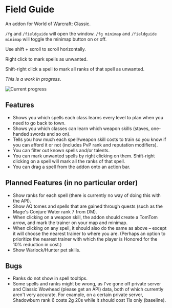 # Field Guide
An addon for World of Warcraft: Classic.

`/fg` and `/fieldguide` will open the window.
`/fg minimap` and `/fieldguide minimap` will toggle the minimap button on or off.

Use shift + scroll to scroll horizontally.

Right click to mark spells as unwanted.

Shift-right click a spell to mark all ranks of that spell as unwanted.

*This is a work in progress*.

![Current progress](https://i.imgur.com/CIbDcin.png)

## Features
- Shows you which spells each class learns every level to plan when you need to go back to town.
- Shows you which classes can learn which weapon skills (staves, one-handed swords and so on).
- Tells you how much each spell/weapon skill costs to train so you know if you can afford it or not (includes PvP rank and reputation modifiers).
- You can filter out known spells and/or talents.
- You can mark unwanted spells by right clicking on them. Shift-right clicking on a spell will mark all the ranks of that spell.
- You can drag a spell from the addon onto an action bar.

## Planned Features (in no particular order)
- Show ranks for each spell (there is currently no way of doing this with the API).
- Show AQ tomes and spells that are gained through quests (such as the Mage's Conjure Water rank 7 from DM).
- When clicking on a weapon skill, the addon should create a TomTom arrow, and mark the trainer on your map and minimap.
- When clicking on any spell, it should also do the same as above – except it will choose the nearest trainer to where you are. (Perhaps an option to prioritize the nearest trainer with which the player is Honored for the 10% reduction in cost.)
- Show Warlock/Hunter pet skills.

## Bugs
- Ranks do not show in spell tooltips.
- Some spells and ranks might be wrong, as I've gone off private server and Classic Wowhead (please get an API) data, both of which currently aren't very accurate. For example, on a certain private server, Shadowburn rank 6 costs 2g 20s while it should cost 11s only (baseline).

